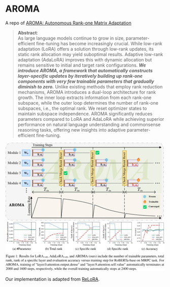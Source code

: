 # AROMA
A repo of [AROMA: Autonomous Rank-one Matrix Adaptation](http://arxiv.org/abs/2504.05343)

> **Abstract**:  
> As large language models continue to grow in size, parameter-efficient fine-tuning has become increasingly crucial. While low-rank adaptation (LoRA) offers a solution through low-rank updates, its static rank allocation may yield suboptimal results. Adaptive low-rank adaptation (AdaLoRA) improves this with dynamic allocation but remains sensitive to initial and target rank configurations. ***We introduce AROMA, a framework that automatically constructs layer-specific updates by iteratively building up rank-one components with very few trainable parameters that gradually diminish to zero.*** Unlike existing methods that employ rank reduction mechanisms, AROMA introduces a dual-loop architecture for rank growth. The inner loop extracts information from each rank-one subspace, while the outer loop determines the number of rank-one subspaces, i.e., the optimal rank. We reset optimizer states to maintain subspace independence. AROMA significantly reduces parameters compared to LoRA and AdaLoRA while achieving superior performance on natural language understanding and commonsense reasoning tasks, offering new insights into adaptive parameter-efficient fine-tuning.
<img src="https://github.com/ShuDun23/AROMA/blob/master/fig/workflow.jpg" width="500px">
<img src="https://github.com/ShuDun23/AROMA/blob/master/fig/MRPC.png" width="800px">

Our implementation is adapted from [ReLoRA](https://github.com/Guitaricet/relora).
